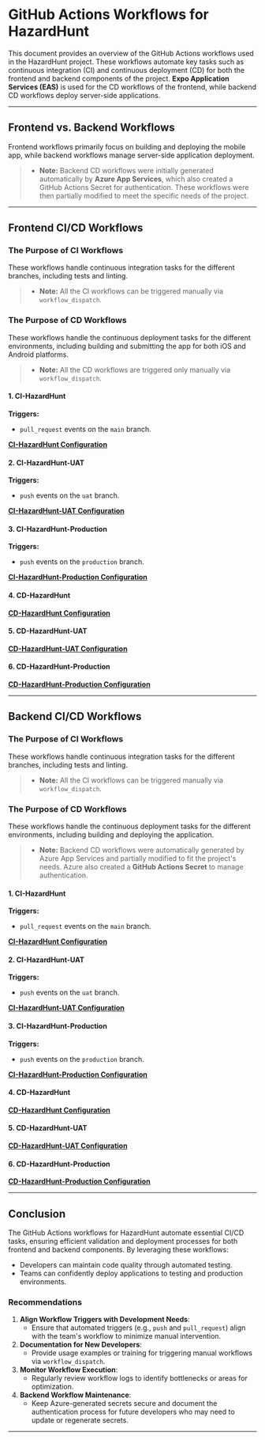 # GitHub Actions Workflows for HazardHunt

This document provides an overview of the GitHub Actions workflows used in the HazardHunt project. These workflows automate key tasks such as continuous integration (CI) and continuous deployment (CD) for both the frontend and backend components of the project. **Expo Application Services (EAS)** is used for the CD workflows of the frontend, while backend CD workflows deploy server-side applications.

---

## Frontend vs. Backend Workflows
Frontend workflows primarily focus on building and deploying the mobile app, while backend workflows manage server-side application deployment.

> - **Note:** Backend CD workflows were initially generated automatically by **Azure App Services**, which also created a GitHub Actions Secret for authentication. These workflows were then partially modified to meet the specific needs of the project.

---

## Frontend CI/CD Workflows

### The Purpose of CI Workflows
These workflows handle continuous integration tasks for the different branches, including tests and linting.
> - **Note:** All the CI workflows can be triggered manually via `workflow_dispatch`.

### The Purpose of CD Workflows
These workflows handle the continuous deployment tasks for the different environments, including building and submitting the app for both iOS and Android platforms.
> - **Note:** All the CD workflows are triggered only manually via `workflow_dispatch`.

#### 1. CI-HazardHunt

**Triggers:**
- `pull_request` events on the `main` branch.

[**CI-HazardHunt Configuration**](https://github.com/Ohtu-Tyoturvallisuus/TTS-frontend/blob/main/.github/workflows/ci-main.yml)

#### 2. CI-HazardHunt-UAT

**Triggers:**
- `push` events on the `uat` branch.

[**CI-HazardHunt-UAT Configuration**](https://github.com/Ohtu-Tyoturvallisuus/TTS-frontend/blob/main/.github/workflows/ci-uat.yml)

#### 3. CI-HazardHunt-Production

**Triggers:**
- `push` events on the `production` branch.

[**CI-HazardHunt-Production Configuration**](https://github.com/Ohtu-Tyoturvallisuus/TTS-frontend/blob/main/.github/workflows/ci-production.yml)

#### 4. CD-HazardHunt

[**CD-HazardHunt Configuration**](https://github.com/Ohtu-Tyoturvallisuus/TTS-frontend/blob/main/.github/workflows/eas-build-submit-all.yml)

#### 5. CD-HazardHunt-UAT

[**CD-HazardHunt-UAT Configuration**](https://github.com/Ohtu-Tyoturvallisuus/TTS-frontend/blob/main/.github/workflows/eas-build-submit-all-uat.yml)

#### 6. CD-HazardHunt-Production

[**CD-HazardHunt-Production Configuration**](https://github.com/Ohtu-Tyoturvallisuus/TTS-frontend/blob/main/.github/workflows/eas-build-submit-all-prod.yml)

---

## Backend CI/CD Workflows

### The Purpose of CI Workflows
These workflows handle continuous integration tasks for the different branches, including tests and linting.
> - **Note:** All the CI workflows can be triggered manually via `workflow_dispatch`.

### The Purpose of CD Workflows
These workflows handle the continuous deployment tasks for the different environments, including building and deploying the application.
> - **Note:** Backend CD workflows were automatically generated by Azure App Services and partially modified to fit the project's needs. Azure also created a **GitHub Actions Secret** to manage authentication.

#### 1. CI-HazardHunt

**Triggers:**
- `pull_request` events on the `main` branch.

[**CI-HazardHunt Configuration**](https://github.com/Ohtu-Tyoturvallisuus/TTS-backend/blob/main/.github/workflows/ci-main.yml)

#### 2. CI-HazardHunt-UAT

**Triggers:**
- `push` events on the `uat` branch.

[**CI-HazardHunt-UAT Configuration**](https://github.com/Ohtu-Tyoturvallisuus/TTS-backend/blob/main/.github/workflows/ci-uat.yml)

#### 3. CI-HazardHunt-Production

**Triggers:**
- `push` events on the `production` branch.

[**CI-HazardHunt-Production Configuration**](https://github.com/Ohtu-Tyoturvallisuus/TTS-backend/blob/main/.github/workflows/ci-production.yml)

#### 4. CD-HazardHunt

[**CD-HazardHunt Configuration**](https://github.com/Ohtu-Tyoturvallisuus/TTS-backend/blob/main/.github/workflows/main_tts-app.yml)

#### 5. CD-HazardHunt-UAT

[**CD-HazardHunt-UAT Configuration**](https://github.com/Ohtu-Tyoturvallisuus/TTS-backend/blob/main/.github/workflows/uat_tts-app-uat.yml)

#### 6. CD-HazardHunt-Production

[**CD-HazardHunt-Production Configuration**](https://github.com/Ohtu-Tyoturvallisuus/TTS-backend/blob/main/.github/workflows/production_tts-app-prod.yml)

---

## Conclusion

The GitHub Actions workflows for HazardHunt automate essential CI/CD tasks, ensuring efficient validation and deployment processes for both frontend and backend components. By leveraging these workflows:
- Developers can maintain code quality through automated testing.
- Teams can confidently deploy applications to testing and production environments.

### Recommendations
1. **Align Workflow Triggers with Development Needs**:
   - Ensure that automated triggers (e.g., `push` and `pull_request`) align with the team's workflow to minimize manual intervention.
2. **Documentation for New Developers**:
   - Provide usage examples or training for triggering manual workflows via `workflow_dispatch`.
3. **Monitor Workflow Execution**:
   - Regularly review workflow logs to identify bottlenecks or areas for optimization.
4. **Backend Workflow Maintenance**:
   - Keep Azure-generated secrets secure and document the authentication process for future developers who may need to update or regenerate secrets.

---